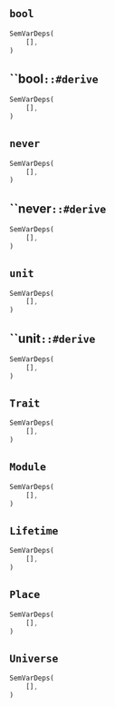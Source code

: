 ## `bool`

```rust
SemVarDeps(
    [],
)
```

## ``bool`::#derive`

```rust
SemVarDeps(
    [],
)
```

## `never`

```rust
SemVarDeps(
    [],
)
```

## ``never`::#derive`

```rust
SemVarDeps(
    [],
)
```

## `unit`

```rust
SemVarDeps(
    [],
)
```

## ``unit`::#derive`

```rust
SemVarDeps(
    [],
)
```

## `Trait`

```rust
SemVarDeps(
    [],
)
```

## `Module`

```rust
SemVarDeps(
    [],
)
```

## `Lifetime`

```rust
SemVarDeps(
    [],
)
```

## `Place`

```rust
SemVarDeps(
    [],
)
```

## `Universe`

```rust
SemVarDeps(
    [],
)
```
